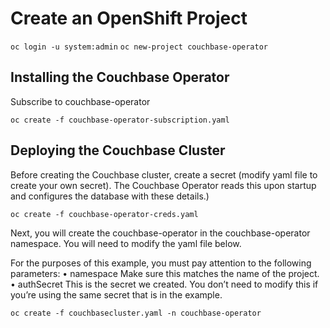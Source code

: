 # Create an OpenShift Project

`oc login -u system:admin`
`oc new-project couchbase-operator`

## Installing the Couchbase Operator

Subscribe to couchbase-operator

`oc create -f couchbase-operator-subscription.yaml`

## Deploying the Couchbase Cluster

Before creating the Couchbase cluster, create a secret (modify yaml file to create your own secret). The Couchbase Operator reads this upon startup and configures the database with these details.)

`oc create -f couchbase-operator-creds.yaml`


Next, you will create the couchbase-operator in the couchbase-operator namespace. You will need to modify the yaml file below.

For the purposes of this example, you must pay attention to the following parameters:
• namespace
Make sure this matches the name of the project. • authSecret
This is the secret we created. You don’t need to modify this if you’re using the same secret that is in the example. 

`oc create -f couchbasecluster.yaml -n couchbase-operator`
